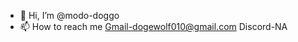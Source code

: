 - 👋 Hi, I’m @modo-doggo
- 📫 How to reach me 
Gmail-dogewolf010@gmail.com
Discord-NA


<!---
modo-doggo/modo-doggo is a ✨ special ✨ repository because its `README.md` (this file) appears on your GitHub profile.
You can click the Preview link to take a look at your changes.
--->


